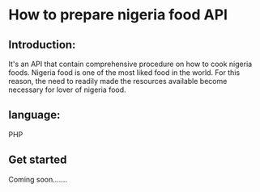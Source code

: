 # How to prepare nigeria food API

## Introduction:
It's an API that contain comprehensive procedure on how to cook nigeria foods. Nigeria food is one of the most liked food in the world.  For this reason, the need to readily made the resources available become necessary for lover of nigeria food. 

## language:
PHP

## Get started
Coming soon.......